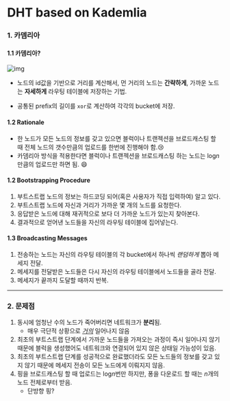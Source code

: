 # DHT based on Kademlia

### 1. 카뎀리아

#### 	1.1 카뎀리아?

![img](https://t1.daumcdn.net/cfile/tistory/9902F23C5AFE48292A)

- 노드의 id값을 기반으로 거리를 계산해서, 먼 거리의 노드는 <b>간략하게</b>, 가까운 노드는 <b>자세하게</b> 라우팅 테이블에 저장하는 기법.

- 공통된 prefix의 길이를 `xor`로 계산하여 각각의 bucket에 저장.



#### 1.2 Rationale

- 한 노드가 모든 노드의 정보를 갖고 있으면 블럭이나 트랜젝션을 브로드캐스팅 할 때 전체 노드의 갯수만큼의 업로드를 한번에 진행해야 함.:cry:
- 카뎀리아 방식을 적용한다면 블럭이나 트랜젝션을 브로드캐스팅 하는 노드는 log<i>n</i>만큼의 업로드만 하면 됨. :smile:



#### 	1.2 Bootstrapping Procedure

1. 부트스트랩 노드의 정보는 하드코딩 되어(혹은 사용자가 직접 입력하여) 알고 있다.
2. 부트스트랩 노드에 자신과 거리가 가까운 몇 개의 노드를 요청한다.
3. 응답받은 노드에 대해 재귀적으로 보다 더 가까운 노드가 있는지 찾아본다.
4. 결과적으로 얻어낸 노드들을 자신의 라우팅 테이블에 집어넣는다.



#### 	1.3 Broadcasting Messages

1. 전송하는 노드는 자신의 라우팅 테이블의 각 bucket에서 하나씩 <i>랜덤하게</i> 뽑아 메세지 전달.
2. 메세지를 전달받은 노드들은 다시 자신의 라우팅 테이블에서 노드들을 골라 전달.
3. 메세지가 끝까지 도달할 때까지 반복.



---

### 2. 문제점

1. 동시에 엄청난 수의 노드가 죽어버리면 네트워크가 <b>분리</b>됨.
   	- 매우 극단적 상황으로 <i><u>거의</u></i> 일어나지 않음
2. 최초의 부트스트랩 단계에서 가까운 노드들을 가져오는 과정이 즉시 일어나지 않기 때문에 블럭을 생성했어도 네트워크와 연결되어 있지 않은 상태일 가능성이 있음.
3. 최초의 부트스트랩 단계를 성공적으로 완료했더라도 모든 노드들의 정보를 갖고 있지 않기 때문에 메세지 전송이 모든 노드에게 이뤄지지 않음.
4. 핑을 브로드캐스팅 할 때 업로드는 log<i>n</i>번만 하지만, 퐁을 다운로드 할 때는 <i>n</i>개의 노드 전체로부터 받음.
    - 단방향 핑?
